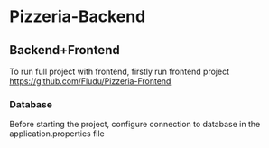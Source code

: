 # Pizzeria-Backend

## Backend+Frontend
To run full project with frontend, firstly run frontend project https://github.com/Fludu/Pizzeria-Frontend

### Database
Before starting the project, configure connection to database in the application.properties file

